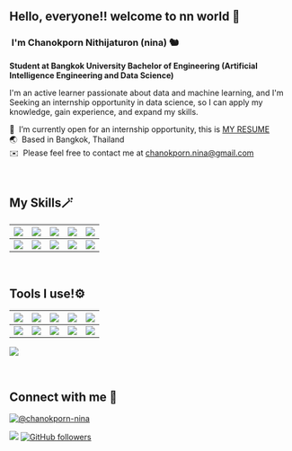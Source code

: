 ## Hello, everyone!! welcome to nn world 🙌
### &nbsp;I'm Chanokporn Nithijaturon (nina) 🐿️

**Student at Bangkok University Bachelor of Engineering (Artificial Intelligence Engineering and Data Science)**

I'm an active learner passionate about data and machine learning, and I'm Seeking an internship opportunity in data science, so I can apply my knowledge, gain experience, 
and expand my skills.

📃 &nbsp;I’m currently open for an internship opportunity, this is [MY RESUME](https://drive.google.com/drive/folders/10M-bCRATMaEnOnHImLHeJ5YIF6tZYmdz?usp=sharing)\
🌏 &nbsp;Based in Bangkok, Thailand\
✉️ &nbsp;Please feel free to contact me at [chanokporn.nina@gmail.com](mailto:chanokporn.nina@gmail.com)


<br>

## My Skills🪄

  
|![](https://img.shields.io/badge/Machine%20Learning-blue?style=for-the-badge)|![](https://img.shields.io/badge/ML-Supervized%20Learning-blue?style=for-the-badge)|![](https://img.shields.io/badge/ML-Unsupervized%20Learning-blue?style=for-the-badge)|![](https://img.shields.io/badge/Dash%20Board-red?style=for-the-badge)|![](https://img.shields.io/badge/And%20More!-yellow?style=for-the-badge)|
|---|---|---|---|---|
|![](https://img.shields.io/badge/Data%20Science-blue?style=for-the-badge)|![](https://img.shields.io/badge/DS-Data%20Preparation-blue?style=for-the-badge)|![](https://img.shields.io/badge/DS-Data%20Analysis-blue?style=for-the-badge)|![](https://img.shields.io/badge/DS-Data%20Visualization-blue?style=for-the-badge)|![](https://img.shields.io/badge/And%20More!-yellow?style=for-the-badge)|

<br>

## Tools I use!⚙️


|![](https://img.shields.io/badge/Python-FFD43B?style=for-the-badge&logo=python&logoColor=darkgreen)|![](https://img.shields.io/badge/TensorFlow-FF6F00?style=for-the-badge&logo=TensorFlow&logoColor=white)|![](https://img.shields.io/badge/scikit_learn-F7931E?style=for-the-badge&logo=scikit-learn&logoColor=white)|![](https://img.shields.io/badge/MySQL-005C84?style=for-the-badge&logo=mysql&logoColor=white)|![](https://img.shields.io/badge/Jupyter-F37626.svg?&style=for-the-badge&logo=Jupyter&logoColor=white)|
|---|---|---|---|---|
|![](https://img.shields.io/badge/conda-342B029.svg?&style=for-the-badge&logo=anaconda&logoColor=white)|![](https://img.shields.io/badge/Pandas-2C2D72?style=for-the-badge&logo=pandas&logoColor=white)|![](https://img.shields.io/badge/Numpy-777BB4?style=for-the-badge&logo=numpy&logoColor=white)|![](https://img.shields.io/badge/PowerBI-F2C811?style=for-the-badge&logo=Power%20BI&logoColor=white)|![](https://img.shields.io/badge/Google_Cloud-4285F4?style=for-the-badge&logo=google-cloud&logoColor=white)|

![](https://img.shields.io/badge/And%20More!-orange?style=for-the-badge)


<br>

## Connect with me 🤝

[![@chanokporn-nina](https://img.icons8.com/fluency/48/000000/linkedin.png "@chanokporn-nina")](https://www.linkedin.com/in/chanokporn-nina/) 




<!---
cnpnina/cnpnina is a ✨ special ✨ repository because its `README.md` (this file) appears on your GitHub profile.
You can click the Preview link to take a look at your changes.
--->


![](https://komarev.com/ghpvc/?username=cnpnina&label=PROFILE+VIEWS) [![GitHub followers](https://img.shields.io/github/followers/cnpnina.svg?style=social&label=Follow)](https://github.com/cnpnina?tab=followers)<br/>
